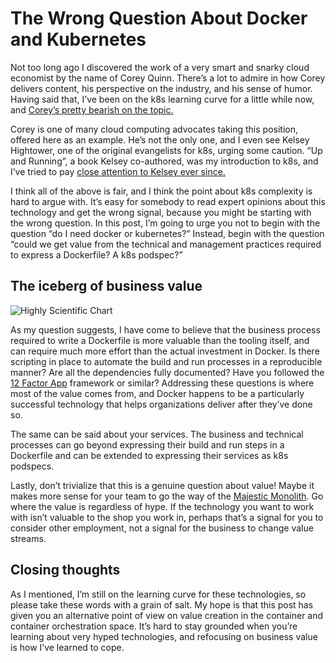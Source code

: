 # The Wrong Question About Docker and Kubernetes

Not too long ago I discovered the work of a very smart and snarky cloud economist by the name of Corey Quinn. There’s a lot to admire in how Corey delivers content, his perspective on the industry, and his sense of humor. Having said that, I’ve been on the k8s learning curve for a little while now, and [Corey’s pretty bearish on the topic.](https://twitter.com/QuinnyPig/status/1121462122741940226)

Corey is one of many cloud computing advocates taking this position, offered here as an example. He’s not the only one, and I even see Kelsey Hightower, one of the original evangelists for k8s, urging some caution. “Up and Running”, a book Kelsey co-authored, was my introduction to k8s, and I’ve tried to pay [close attention to Kelsey ever since.](https://twitter.com/kelseyhightower/status/1245886920443363329)
	
I think all of the above is fair, and I think the point about k8s complexity is hard to argue with. It’s easy for somebody to read expert opinions about this technology and get the wrong signal, because you might be starting with the wrong question. In this post, I’m going to urge you not to begin with the question “do I need docker or kubernetes?” Instead, begin with the question “could we get value from the technical and management practices required to express a Dockerfile? A k8s podspec?”

## The iceberg of business value

![Highly Scientific Chart](https://serve-md.charlesdlandau.net/img/tools_automation.PNG)

As my question suggests, I have come to believe that the business process required to write a Dockerfile is more valuable than the tooling itself, and can require much more effort than the actual investment in Docker. Is there scripting in place to automate the build and run processes in a reproducible manner? Are all the dependencies fully documented? Have you followed the [12 Factor App](https://12factor.net/) framework or similar? Addressing these questions is where most of the value comes from, and Docker happens to be a particularly successful technology that helps organizations deliver after they’ve done so.

The same can be said about your services. The business and technical processes can go beyond expressing their build and run steps in a Dockerfile and can be extended to expressing their services as k8s podspecs.

Lastly, don’t trivialize that this is a genuine question about value! Maybe it makes more sense for your team to go the way of the [Majestic Monolith](https://m.signalvnoise.com/the-majestic-monolith/). Go where the value is regardless of hype. If the technology you want to work with isn’t valuable to the shop you work in, perhaps that’s a signal for you to consider other employment, not a signal for the business to change value streams.

## Closing thoughts

As I mentioned, I’m still on the learning curve for these technologies, so please take these words with a grain of salt. My hope is that this post has given you an alternative point of view on value creation in the container and container orchestration space. It’s hard to stay grounded when you’re learning about very hyped technologies, and refocusing on business value is how I’ve learned to cope.
